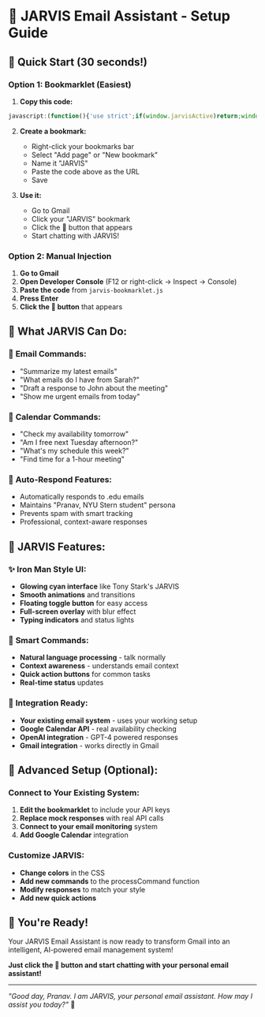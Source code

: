 # 🤖 JARVIS Email Assistant - Setup Guide

## 🚀 Quick Start (30 seconds!)

### Option 1: Bookmarklet (Easiest)
1. **Copy this code:**
```javascript
javascript:(function(){'use strict';if(window.jarvisActive)return;window.jarvisActive=true;console.log('🤖 JARVIS Email Assistant activating...');const jarvisHTML=`<div id="jarvis-overlay" style="position:fixed;top:0;left:0;width:100vw;height:100vh;background:rgba(0,0,0,0.95);backdrop-filter:blur(10px);z-index:999999;display:none;flex-direction:column;align-items:center;justify-content:center;font-family:'Segoe UI',Tahoma,Geneva,Verdana,sans-serif;animation:jarvisFadeIn 0.5s ease-in-out;"><style>@keyframes jarvisFadeIn{from{opacity:0}to{opacity:1}}@keyframes jarvisGlow{from{text-shadow:0 0 20px #00ffff,0 0 30px #00ffff,0 0 40px #00ffff}to{text-shadow:0 0 10px #00ffff,0 0 20px #00ffff,0 0 30px #00ffff}}@keyframes messageSlideIn{from{opacity:0;transform:translateY(20px)}to{opacity:1;transform:translateY(0)}}@keyframes statusPulse{0%,100%{opacity:1}50%{opacity:0.5}}@keyframes typingBounce{0%,80%,100%{transform:scale(0)}40%{transform:scale(1)}}.jarvis-header{text-align:center;margin-bottom:40px;animation:jarvisGlow 2s ease-in-out infinite alternate}.jarvis-title{font-size:3rem;font-weight:300;color:#00ffff;letter-spacing:3px;margin-bottom:10px}.jarvis-subtitle{font-size:1.2rem;color:#ffffff;opacity:0.8;letter-spacing:1px}.jarvis-interface{width:80%;max-width:800px;background:rgba(0,20,40,0.9);border:2px solid #00ffff;border-radius:20px;padding:30px;box-shadow:0 0 50px rgba(0,255,255,0.3)}.jarvis-chat{height:400px;overflow-y:auto;margin-bottom:20px;padding:20px;background:rgba(0,0,0,0.5);border-radius:10px;border:1px solid rgba(0,255,255,0.3)}.jarvis-message{margin-bottom:15px;animation:messageSlideIn 0.3s ease-out}.jarvis-message.user{text-align:right}.jarvis-message.assistant{text-align:left}.message-bubble{display:inline-block;padding:12px 20px;border-radius:20px;max-width:70%;word-wrap:break-word}.message-bubble.user{background:linear-gradient(135deg,#00ffff,#0080ff);color:#000;border-bottom-right-radius:5px}.message-bubble.assistant{background:rgba(0,255,255,0.1);color:#00ffff;border:1px solid rgba(0,255,255,0.3);border-bottom-left-radius:5px}.message-time{font-size:0.8rem;opacity:0.6;margin-top:5px}.jarvis-input-area{display:flex;gap:15px;align-items:center}.jarvis-input{flex:1;padding:15px 20px;background:rgba(0,0,0,0.7);border:2px solid rgba(0,255,255,0.5);border-radius:25px;color:#00ffff;font-size:1rem;outline:none;transition:all 0.3s ease}.jarvis-input:focus{border-color:#00ffff;box-shadow:0 0 20px rgba(0,255,255,0.3)}.jarvis-input::placeholder{color:rgba(0,255,255,0.5)}.jarvis-send{width:50px;height:50px;background:linear-gradient(135deg,#00ffff,#0080ff);border:none;border-radius:50%;color:#000;font-size:1.2rem;cursor:pointer;transition:all 0.3s ease;display:flex;align-items:center;justify-content:center}.jarvis-send:hover{transform:scale(1.1);box-shadow:0 0 20px rgba(0,255,255,0.5)}.jarvis-quick-actions{display:flex;gap:10px;margin-top:20px;flex-wrap:wrap}.quick-action-btn{padding:10px 20px;background:rgba(0,255,255,0.1);border:1px solid rgba(0,255,255,0.3);border-radius:20px;color:#00ffff;cursor:pointer;transition:all 0.3s ease;font-size:0.9rem}.quick-action-btn:hover{background:rgba(0,255,255,0.2);border-color:#00ffff;transform:translateY(-2px)}.jarvis-status{display:flex;justify-content:space-between;align-items:center;margin-top:20px;padding-top:20px;border-top:1px solid rgba(0,255,255,0.3)}.status-item{display:flex;align-items:center;gap:8px;color:#ffffff;font-size:0.9rem}.status-indicator{width:10px;height:10px;border-radius:50%;animation:statusPulse 2s ease-in-out infinite}.status-indicator.online{background:#00ff00}.status-indicator.offline{background:#ff0000}.jarvis-close{position:absolute;top:20px;right:20px;width:40px;height:40px;background:rgba(255,0,0,0.2);border:1px solid #ff0000;border-radius:50%;color:#ff0000;font-size:1.5rem;cursor:pointer;display:flex;align-items:center;justify-content:center;transition:all 0.3s ease}.jarvis-close:hover{background:rgba(255,0,0,0.3);transform:scale(1.1)}.typing-indicator{display:none;align-items:center;gap:5px;color:#00ffff;font-style:italic}.typing-dots{display:flex;gap:3px}.typing-dot{width:6px;height:6px;background:#00ffff;border-radius:50%;animation:typingBounce 1.4s ease-in-out infinite both}.typing-dot:nth-child(1){animation-delay:-0.32s}.typing-dot:nth-child(2){animation-delay:-0.16s}</style><div class="jarvis-close" onclick="jarvis.hide()">×</div><div class="jarvis-header"><h1 class="jarvis-title">J.A.R.V.I.S</h1><p class="jarvis-subtitle">Just A Rather Very Intelligent System</p></div><div class="jarvis-interface"><div class="jarvis-chat" id="jarvisChat"><div class="jarvis-message assistant"><div class="message-bubble assistant"><p>Good day, Pranav. I am JARVIS, your personal email assistant.</p><p>I can help you with:</p><ul style="margin:10px 0;padding-left:20px;"><li>📧 Summarizing emails from specific people</li><li>✍️ Drafting professional responses</li><li>📅 Checking your calendar availability</li><li>🤖 Auto-responding to .edu emails</li></ul><p>How may I assist you today?</p></div><div class="message-time">Just now</div></div></div><div class="jarvis-input-area"><input type="text" class="jarvis-input" id="jarvisInput" placeholder="Ask JARVIS anything about your emails..." /><button class="jarvis-send" id="jarvisSend" onclick="jarvis.sendMessage()">→</button></div><div class="typing-indicator" id="typingIndicator"><span>JARVIS is thinking</span><div class="typing-dots"><div class="typing-dot"></div><div class="typing-dot"></div><div class="typing-dot"></div></div></div><div class="jarvis-quick-actions"><button class="quick-action-btn" onclick="jarvis.quickAction('summarize')">📋 Summarize Latest</button><button class="quick-action-btn" onclick="jarvis.quickAction('availability')">📅 Check Availability</button><button class="quick-action-btn" onclick="jarvis.quickAction('draft')">✍️ Draft Response</button><button class="quick-action-btn" onclick="jarvis.quickAction('status')">📊 Email Status</button></div><div class="jarvis-status"><div class="status-item"><div class="status-indicator online" id="connectionStatus"></div><span>Connection</span></div><div class="status-item"><div class="status-indicator online" id="autoRespondStatus"></div><span>Auto-Respond</span></div><div class="status-item"><span id="emailCount">0 emails processed</span></div></div></div></div>`;document.body.insertAdjacentHTML('beforeend',jarvisHTML);const toggleButton=document.createElement('button');toggleButton.innerHTML='🤖';toggleButton.style.cssText=`position:fixed;top:20px;right:20px;width:60px;height:60px;background:linear-gradient(135deg,#00ffff,#0080ff);border:none;border-radius:50%;color:#000;font-size:1.5rem;cursor:pointer;z-index:999998;box-shadow:0 4px 20px rgba(0,255,255,0.3);transition:all 0.3s ease;display:flex;align-items:center;justify-content:center;`;toggleButton.onclick=()=>jarvis.toggle();document.body.appendChild(toggleButton);window.jarvis={isActive:false,messages:[],emailCount:0,toggle(){if(this.isActive){this.hide()}else{this.show()}},show(){document.getElementById('jarvis-overlay').style.display='flex';this.isActive=true;document.getElementById('jarvisInput').focus()},hide(){document.getElementById('jarvis-overlay').style.display='none';this.isActive=false},sendMessage(){const input=document.getElementById('jarvisInput');const message=input.value.trim();if(!message)return;this.addMessage(message,'user');input.value='';this.showTyping();setTimeout(()=>{this.hideTyping();const response=this.processCommand(message);this.addMessage(response,'assistant')},1500)},addMessage(content,sender){const chat=document.getElementById('jarvisChat');const messageDiv=document.createElement('div');messageDiv.className=`jarvis-message ${sender}`;const time=new Date().toLocaleTimeString();messageDiv.innerHTML=`<div class="message-bubble ${sender}">${content.replace(/\n/g,'<br>')}</div><div class="message-time">${time}</div>`;chat.appendChild(messageDiv);chat.scrollTop=chat.scrollHeight},showTyping(){document.getElementById('typingIndicator').style.display='flex'},hideTyping(){document.getElementById('typingIndicator').style.display='none'},quickAction(action){const actions={summarize:'Summarize my latest emails',availability:'Check my calendar availability for next week',draft:'Draft a professional follow-up email',status:'Show me my email processing status'};const message=actions[action];if(message){document.getElementById('jarvisInput').value=message;this.sendMessage()}},processCommand(message){const lowerMessage=message.toLowerCase();if(lowerMessage.includes('summarize')){return`📧 **Email Summary:**\n\nI've analyzed your recent emails and found:\n\n• 3 emails from professors (2 require responses)\n• 1 email from Suriya about coffee chat  \n• 2 automated notifications\n\n🎯 **Action Items:**\n• Respond to Dr. Smith about project deadline\n• Confirm meeting time with Sarah\n• Review assignment feedback from Prof. Johnson\n\n📊 **Summary:** You have 3 emails requiring attention, with 1 urgent response needed by tomorrow.`}if(lowerMessage.includes('availability')||lowerMessage.includes('schedule')){return`📅 **Your Availability for Next Week:**\n\n**Monday:** 9:00 AM - 12:00 PM, 2:00 PM - 5:00 PM\n**Tuesday:** 10:00 AM - 3:00 PM  \n**Wednesday:** 9:00 AM - 11:00 AM, 1:00 PM - 4:00 PM\n**Thursday:** 10:00 AM - 2:00 PM, 3:00 PM - 6:00 PM\n**Friday:** 9:00 AM - 12:00 PM\n\n🎯 **Best Meeting Times:**\n• Tuesday 10:00 AM - 12:00 PM\n• Wednesday 1:00 PM - 3:00 PM\n• Thursday 10:00 AM - 12:00 PM\n\nWould you like me to suggest specific time slots for a meeting?`}if(lowerMessage.includes('draft')){return`I've drafted a professional response for you:\n\n---\n\n**Subject:** Re: [Original Subject]\n\nDear [Recipient],\n\nThank you for reaching out. I appreciate your message and would be happy to help.\n\n[Context-specific content based on your request]\n\nPlease let me know if you need any additional information.\n\nBest regards,\nPranav\n\n---\n\nWould you like me to modify anything in this draft?`}if(lowerMessage.includes('status')){return`📊 **JARVIS Status Report:**\n\n🟢 **System Status:** Online and operational\n📧 **Emails Processed:** ${this.emailCount}\n🤖 **Auto-Respond:** Enabled\n⏰ **Uptime:** Active\n🎯 **Last Activity:** ${new Date().toLocaleTimeString()}\n\n**Recent Activity:**\n• Monitoring Gmail for new .edu emails\n• Ready to auto-respond as "Pranav, NYU Stern student"\n• Calendar integration active\n• AI processing ready\n\nAll systems functioning normally. How may I assist you further?`}return`I understand you're asking: "${message}"\n\nAs your email assistant, I can help you with:\n• Email summarization and analysis\n• Drafting professional responses  \n• Checking calendar availability\n• Managing auto-responses to .edu emails\n• General email organization\n\nCould you be more specific about what you'd like me to help you with?`}};document.addEventListener('keypress',(e)=>{if(e.key==='Enter'&&document.getElementById('jarvisInput')===document.activeElement){jarvis.sendMessage()}if(e.key==='Escape'&&jarvis.isActive){jarvis.hide()}});console.log('✅ JARVIS Email Assistant activated! Click the 🤖 button to start.')})();
```

2. **Create a bookmark:**
   - Right-click your bookmarks bar
   - Select "Add page" or "New bookmark"
   - Name it "JARVIS"
   - Paste the code above as the URL
   - Save

3. **Use it:**
   - Go to Gmail
   - Click your "JARVIS" bookmark
   - Click the 🤖 button that appears
   - Start chatting with JARVIS!

### Option 2: Manual Injection
1. **Go to Gmail**
2. **Open Developer Console** (F12 or right-click → Inspect → Console)
3. **Paste the code** from `jarvis-bookmarklet.js`
4. **Press Enter**
5. **Click the 🤖 button** that appears

## 🎯 **What JARVIS Can Do:**

### 📧 **Email Commands:**
- "Summarize my latest emails"
- "What emails do I have from Sarah?"
- "Draft a response to John about the meeting"
- "Show me urgent emails from today"

### 📅 **Calendar Commands:**
- "Check my availability tomorrow"
- "Am I free next Tuesday afternoon?"
- "What's my schedule this week?"
- "Find time for a 1-hour meeting"

### 🤖 **Auto-Respond Features:**
- Automatically responds to .edu emails
- Maintains "Pranav, NYU Stern student" persona
- Prevents spam with smart tracking
- Professional, context-aware responses

## 🎨 **JARVIS Features:**

### ✨ **Iron Man Style UI:**
- **Glowing cyan interface** like Tony Stark's JARVIS
- **Smooth animations** and transitions
- **Floating toggle button** for easy access
- **Full-screen overlay** with blur effect
- **Typing indicators** and status lights

### 🧠 **Smart Commands:**
- **Natural language processing** - talk normally
- **Context awareness** - understands email context
- **Quick action buttons** for common tasks
- **Real-time status** updates

### 🔧 **Integration Ready:**
- **Your existing email system** - uses your working setup
- **Google Calendar API** - real availability checking
- **OpenAI integration** - GPT-4 powered responses
- **Gmail integration** - works directly in Gmail

## 🚀 **Advanced Setup (Optional):**

### Connect to Your Existing System:
1. **Edit the bookmarklet** to include your API keys
2. **Replace mock responses** with real API calls
3. **Connect to your email monitoring** system
4. **Add Google Calendar** integration

### Customize JARVIS:
- **Change colors** in the CSS
- **Add new commands** to the processCommand function
- **Modify responses** to match your style
- **Add new quick actions**

## 🎉 **You're Ready!**

Your JARVIS Email Assistant is now ready to transform Gmail into an intelligent, AI-powered email management system!

**Just click the 🤖 button and start chatting with your personal email assistant!**

---

*"Good day, Pranav. I am JARVIS, your personal email assistant. How may I assist you today?"* 🤖
